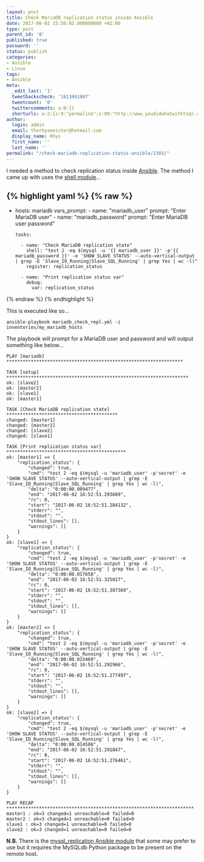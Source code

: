 ```yaml
---
layout: post
title: Check MariaDB replication status inside Ansible
date: 2017-06-02 15:56:02.000000000 +02:00
type: post
parent_id: '0'
published: true
password: ''
status: publish
categories:
- Ansible
- Linux
tags:
- Ansible
meta:
  _edit_last: '1'
  tweetbackscheck: '1613461807'
  tweetcount: '0'
  twittercomments: a:0:{}
  shorturls: a:2:{s:9:"permalink";s:80:"http://www.youdidwhatwithtsql.com/check-mariadb-replication-status-ansible/2303/";s:7:"tinyurl";s:27:"http://tinyurl.com/yays2vrk";}
author:
  login: admin
  email: therhysmeister@hotmail.com
  display_name: Rhys
  first_name: ''
  last_name: ''
permalink: "/check-mariadb-replication-status-ansible/2303/"
---
```

<p>I needed a method to check replication status inside <a href="https://www.ansible.com/" target="_blank">Ansible</a>. The method I came up with uses the <a href="http://docs.ansible.com/ansible/shell_module.html" target="_blank">shell module</a>...</p>

{% highlight yaml %}
{% raw %}
---
- hosts: mariadb
  vars_prompt:
      - name: "mariadb_user"
        prompt: "Enter MariaDB user"
      - name: "mariadb_password"
        prompt: "Enter MariaDB user password"

      tasks:

        - name: "Check MariaDB replication state"
          shell: "test 2 -eq $(mysql -u '{{ mariadb_user }}' -p'{{ mariadb_password }}' -e 'SHOW SLAVE STATUS' --auto-vertical-output | grep -E 'Slave_IO_Running|Slave_SQL_Running' | grep Yes | wc -l)"
          register: replication_status

        - name: "Print replication status var"
          debug:
            var: replication_status
{% endraw %}
{% endhighlight %}

This is executed like so...

```
ansible-playbook mariadb_check_repl.yml -i inventories/my_mariadb_hosts
```

The playbook will prompt for a MariaDB user and password and will output something like below...

```
PLAY [mariadb] *****************************************************************

TASK [setup] *******************************************************************
ok: [slave2]
ok: [master2]
ok: [slave1]
ok: [master1]

TASK [Check MariaDB replication state] *****************************************
changed: [master1]
changed: [master2]
changed: [slave2]
changed: [slave1]

TASK [Print replication status var] ********************************************
ok: [master1] => {
    "replication_status": {
        "changed": true,
        "cmd": "test 2 -eq $(mysql -u 'mariadb_user' -p'secret' -e 'SHOW SLAVE STATUS' --auto-vertical-output | grep -E 'Slave_IO_Running|Slave_SQL_Running' | grep Yes | wc -l)",
        "delta": "0:00:00.009477",
        "end": "2017-06-02 16:52:51.293609",
        "rc": 0,
        "start": "2017-06-02 16:52:51.284132",
        "stderr": "",
        "stdout": "",
        "stdout_lines": [],
        "warnings": []
    }
}
ok: [slave1] => {
    "replication_status": {
        "changed": true,
        "cmd": "test 2 -eq $(mysql -u 'mariadb_user' -p'secret' -e 'SHOW SLAVE STATUS' --auto-vertical-output | grep -E 'Slave_IO_Running|Slave_SQL_Running' | grep Yes | wc -l)",
        "delta": "0:00:00.017658",
        "end": "2017-06-02 16:52:51.325027",
        "rc": 0,
        "start": "2017-06-02 16:52:51.307369",
        "stderr": "",
        "stdout": "",
        "stdout_lines": [],
        "warnings": []
    }
}
ok: [master2] => {
    "replication_status": {
        "changed": true,
        "cmd": "test 2 -eq $(mysql -u 'mariadb_user' -p'secret' -e 'SHOW SLAVE STATUS' --auto-vertical-output | grep -E 'Slave_IO_Running|Slave_SQL_Running' | grep Yes | wc -l)",
        "delta": "0:00:00.015469",
        "end": "2017-06-02 16:52:51.292966",
        "rc": 0,
        "start": "2017-06-02 16:52:51.277497",
        "stderr": "",
        "stdout": "",
        "stdout_lines": [],
        "warnings": []
    }
}
ok: [slave2] => {
    "replication_status": {
        "changed": true,
        "cmd": "test 2 -eq $(mysql -u 'mariadb_user' -p'secret' -e 'SHOW SLAVE STATUS' --auto-vertical-output | grep -E 'Slave_IO_Running|Slave_SQL_Running' | grep Yes | wc -l)",
        "delta": "0:00:00.014586",
        "end": "2017-06-02 16:52:51.291047",
        "rc": 0,
        "start": "2017-06-02 16:52:51.276461",
        "stderr": "",
        "stdout": "",
        "stdout_lines": [],
        "warnings": []
    }
}

PLAY RECAP *********************************************************************
master1 : ok=3 changed=1 unreachable=0 failed=0
master2 : ok=3 changed=1 unreachable=0 failed=0
slave1 : ok=3 changed=1 unreachable=0 failed=0
slave2 : ok=3 changed=1 unreachable=0 failed=0
```

**N.B.** There is the [mysql\_replication Ansible module](http://docs.ansible.com/ansible/mysql_replication_module.html) that some may prefer to use but it requires the MySQLdb Python package to be present on the remote host.
